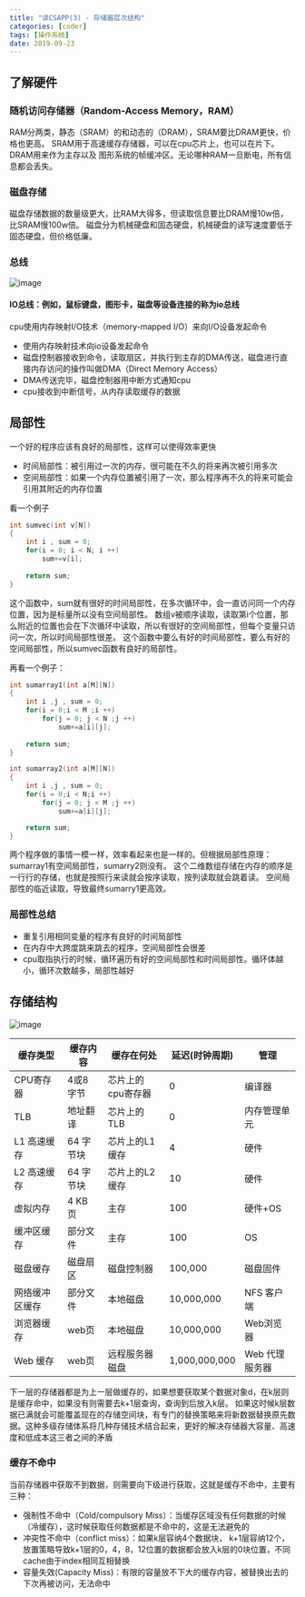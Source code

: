 ```yaml
---
title: "读CSAPP(3) - 存储器层次结构"
categories: [coder]
tags: [操作系统]
date: 2019-09-23
---
```


## 了解硬件
### 随机访问存储器（Random-Access Memory，RAM）
RAM分两类，静态（SRAM）的和动态的（DRAM），SRAM要比DRAM更快，价格也更高。
SRAM用于高速缓存存储器，可以在cpu芯片上，也可以在片下。DRAM用来作为主存以及
图形系统的帧缓冲区。无论哪种RAM一旦断电，所有信息都会丢失。

### 磁盘存储
磁盘存储数据的数量级更大，比RAM大得多，但读取信息要比DRAM慢10w倍，比SRAM慢100w倍。
磁盘分为机械硬盘和固态硬盘，机械硬盘的读写速度要低于固态硬盘，但价格低廉。

### 总线

![image](../../../img/csapp-bus.png)

#### IO总线：例如，鼠标键盘，图形卡，磁盘等设备连接的称为io总线

cpu使用内存映射I/O技术（memory-mapped I/O）来向I/O设备发起命令

- 使用内存映射技术向io设备发起命令
- 磁盘控制器接收到命令，读取扇区，并执行到主存的DMA传送，磁盘进行直接内存访问的操作叫做DMA（Direct Memory Access）
- DMA传送完毕，磁盘控制器用中断方式通知cpu
- cpu接收到中断信号，从内存读取缓存的数据

## 局部性
一个好的程序应该有良好的局部性，这样可以使得效率更快

- 时间局部性：被引用过一次的内存，很可能在不久的将来再次被引用多次
- 空间局部性：如果一个内存位置被引用了一次，那么程序再不久的将来可能会引用其附近的内存位置

看一个例子
```c
int sumvec(int v[N])
{
    int i , sum = 0;
    for(i = 0; i < N; i ++)
        sum+=v[i];
    
    return sum;
}
```
这个函数中，sum就有很好的时间局部性，在多次循环中，会一直访问同一个内存位置，因为是标量所以没有空间局部性。
数组v被顺序读取，读取第i个位置，那么附近的位置也会在下次循环中读取，所以有很好的空间局部性，但每个变量只访问一次，所以时间局部性很差。
这个函数中要么有好的时间局部性，要么有好的空间局部性，所以sumvec函数有良好的局部性。

再看一个例子：
```c
int sumarray1(int a[M][N])
{
    int i ,j , sum = 0;
    for(i = 0;i < M ;i ++)
        for(j = 0; j < N ;j ++)
            sum+=a[i][j];
    
    return sum;
}

int sumarray2(int a[M][N])
{
    int i ,j , sum = 0;
    for(i = 0;i < N;i ++)
        for(j = 0; j < M ;j ++)
            sum+=a[i][j];

    return sum;
}

```
两个程序做的事情一模一样，效率看起来也是一样的。但根据局部性原理：
sumarray1有空间局部性，sumarry2则没有。
这个二维数组存储在内存的顺序是一行行的存储，也就是按照行来读就会按序读取，按列读取就会跳着读。
空间局部性的临近读取，导致最终sumarry1更高效。

### 局部性总结
- 重复引用相同变量的程序有良好的时间局部性
- 在内存中大跨度跳来跳去的程序，空间局部性会很差
- cpu取指执行的时候，循环遍历有好的空间局部性和时间局部性。循环体越小，循环次数越多，局部性越好


## 存储结构
![image](../../../img/csapp-store.png)

| 缓存类型       | 缓存内容  | 缓存在何处        | 延迟(时钟周期) | 管理           |
| -------------- | --------- | ----------------- | -------------- | -------------- |
| CPU寄存器      | 4或8 字节 | 芯片上的cpu寄存器 | 0              | 编译器         |
| TLB            | 地址翻译  | 芯片上的TLB       | 0              | 内存管理单元   |
| L1 高速缓存    | 64 字节块 | 芯片上的L1 缓存   | 4              | 硬件           |
| L2 高速缓存    | 64 字节块 | 芯片上的L2 缓存   | 10             | 硬件           |
| 虚拟内存       | 4 KB 页   | 主存              | 100            | 硬件+OS        |
| 缓冲区缓存     | 部分文件  | 主存              | 100            | OS             |
| 磁盘缓存       | 磁盘扇区  | 磁盘控制器        | 100,000        | 磁盘固件       |
| 网络缓冲区缓存 | 部分文件  | 本地磁盘          | 10,000,000     | NFS 客户端     |
| 浏览器缓存     | web页     | 本地磁盘          | 10,000,000     | Web浏览器      |
| Web 缓存       | web页     | 远程服务器磁盘    | 1,000,000,000  | Web 代理服务器 |


下一层的存储器都是为上一层做缓存的，如果想要获取某个数据对象d，在k层则是缓存命中，如果没有则需要去k+1层查询，查询到后放入k层。
如果这时候k层数据已满就会可能覆盖现在的存储空间块，有专门的替换策略来将新数据替换原先数据。这种多级存储体系将几种存储技术结合起来，更好的解决存储器大容量、高速度和低成本这三者之间的矛盾

### 缓存不命中
当前存储器中获取不到数据，则需要向下级进行获取，这就是缓存不命中，主要有三种：

- 强制性不命中（Cold/compulsory Miss）：当缓存区域没有任何数据的时候（冷缓存），这时候获取任何数据都是不命中的，这是无法避免的
- 冲突性不命中（conflict miss）：如果k层容纳4个数据块， k+1层容纳12个，放置策略导致k+1层的0，4，8，12位置的数据都会放入k层的0块位置，不同cache由于index相同互相替换
- 容量失效(Capacity Miss)：有限的容量放不下大的缓存内容，被替换出去的下次再被访问，无法命中